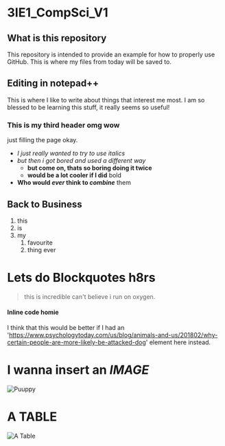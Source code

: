 # 3IE1_CompSci_V1

## What is this repository
This repository is intended to provide an example for how to properly use GitHub. This is where my files from today will be saved to. 

## Editing in notepad++
This is where I like to write about things that interest me most. I am so blessed to be learning this stuff, it really seems so useful!

### This is my third header omg wow
just filling the page okay. 
* *I just really wanted to try to use italics*
* _but then i got bored and used a different way_
  * **but come on, thats so boring doing it twice**
  * __would be a lot cooler if I did__ bold
* __Who would *ever* think to *combine*__ them

## Back to Business
1. this
1. is
1. my 
   1. favourite
   1. thing ever

# Lets do Blockquotes h8rs
> this is incredible
> can't believe i run on oxygen.

#### Inline code homie
I think that this would be better if I had an '<https://www.psychologytoday.com/us/blog/animals-and-us/201802/why-certain-people-are-more-likely-be-attacked-dog>' element here instead.

# I wanna insert an *IMAGE*
![Puuppy](https://thenypost.files.wordpress.com/2018/05/180516-woman-mauled-by-angry-wiener-dogs-feature.jpg)

# A TABLE
![A Table](https://hivemodern.com/public_resources/wood-table-edward-barber-jay-osgerby-vitra-1.jpg)
